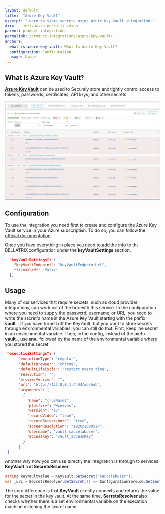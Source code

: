 ```yaml
---
layout: default
title:  "Azure Key Vault"
excerpt: "Learn to store secrets using Azure Key Vault integration."
date:   2021-06-23 06:50:17 +0200
parent: product-integrations
permalink: /product-integrations/azure-key-vault/
anchors:
  what-is-azure-key-vault: What Is Azure Key Vault?
  configuration: Configuration
  usage: Usage
---
```

What is Azure Key Vault?
------------------
**[Azure Key Vault](https://azure.microsoft.com/en-us/services/key-vault/)** can be used to Securely store and tightly control access to tokens, passwords, certificates, API keys, and other secrets

![Bellatrix](images/reportportal-filters.png)

Configuration
------------------
To use the integration you need first to create and configure the Azure Key Vault service in your Azure subscription. To do so, you can follow the [official documentation](https://docs.microsoft.com/en-us/azure/key-vault/general/quick-create-cli).

Once you have everything in place you need to add the info to the BELLATRIX configuration under the **keyVaultSettings** section.
```json
  "keyVaultSettings": {
    "keyVaultEndpoint": "keyVaultEndpointUrl",
    "isEnabled": "false"
  },
```

Usage
------------------
Many of our services that require secrets, such as cloud provider integrations, can work out of the box with this service. In the configuration where you need to supply the password, username, or URL, you need to write the secret's name in the Azure Key Vault starting with the prefix **vault_**. If you have turned off the KeyVault, but you want to store secrets through environmental variables, you can still do that. First, keep the secret in an environmental variable. Then, in the config, instead of the prefix **vault_**, use **env_** followed by the name of the environmental variable where you stored the secret.
```json
 "executionSettings": {
      "executionType": "regular",
      "defaultBrowser": "chrome",
      "defaultLifeCycle": "restart every time",
      "resolution": "",
      "browserVersion": "",
      "url": "http://127.0.0.1:4444/wd/hub",
      "arguments": [
        {
          "name": "{runName}",
          "platform": "Windows",
          "version": "86",
          "recordVideo": "true",
          "recordScreenshots": "true",
          "screenResolution": "1920x1080x24",
          "username": "vault_saucelabuser",
          "accessKey": "vault_accessKey"
        }
      ]
 }
```
Another way how you can use directly the integration is through to services **KeyVault** and **SecretsResolver**.
```csharp
string keyVaultValue = KeyVault.GetSecret("saucelabuser");
var _uri = SecretsResolver.GetSecret(() => ConfigurationService.GetSection<ReportingSettings>().Url);
```
The core difference is that **KeyVault** directly connects and returns the value for the secret in the key vault. At the same time, **SecretsResolver** also checks whether there is a set environmental variable on the execution machine matching the secret name.